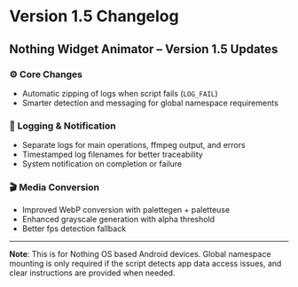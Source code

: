 # Version 1.5 Changelog

## Nothing Widget Animator – Version 1.5 Updates

### ⚙️ **Core Changes**
- Automatic zipping of logs when script fails (`LOG_FAIL`)  
- Smarter detection and messaging for global namespace requirements  

### 🧩 **Logging & Notification**
- Separate logs for main operations, ffmpeg output, and errors  
- Timestamped log filenames for better traceability  
- System notification on completion or failure  

### 🎬 **Media Conversion**
- Improved WebP conversion with palettegen + paletteuse  
- Enhanced grayscale generation with alpha threshold  
- Better fps detection fallback  
---

**Note**: This is for Nothing OS based Android devices. Global namespace mounting is only required if the script detects app data access issues, and clear instructions are provided when needed.